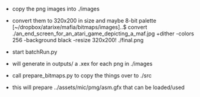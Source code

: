 - copy the png images into ./images
- convert them to 320x200 in size and maybe 8-bit palette
  [~/dropbox/atarixe/mafia/bitmaps/images]..$ convert ./an_end_screen_for_an_atari_game_depicting_a_maf.jpg +dither -colors 256 -background black -resize 320x200\! ./final.png


- start batchRun.py
- will generate in outputs/ a .xex for each png in ./images
- call prepare_bitmaps.py to copy the things over to ./src
- this will prepare ../assets/<ID>mic/pmg/asm.gfx that can be loaded/used
